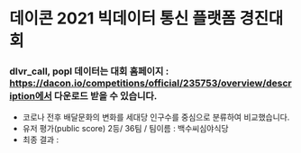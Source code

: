 # 데이콘 2021 빅데이터 통신 플랫폼 경진대회

### dlvr_call, popl 데이터는 대회 홈페이지 : https://dacon.io/competitions/official/235753/overview/description에서 다운로드 받을 수 있습니다.

- 코로나 전후 배달문화의 변화를 세대당 인구수를 중심으로 분류하여 비교했습니다.
- 유저 평가(public score) 2등/ 36팀 / 팀이름 : 백수씨심야식당
- 최종 결과 : 
